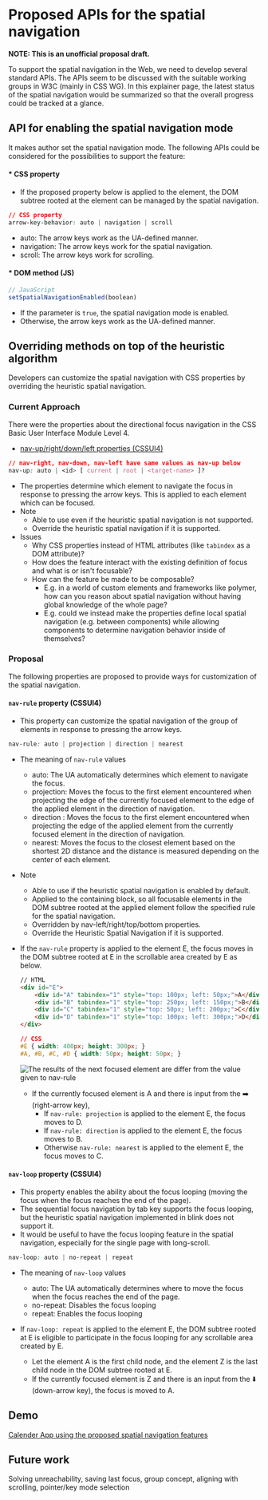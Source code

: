 # Proposed APIs for the spatial navigation
<b>NOTE: This is an unofficial proposal draft.</b>

To support the spatial navigation in the Web, we need to develop several standard APIs. The APIs seem to be discussed with the suitable working groups in W3C (mainly in CSS WG). In this explainer page, the latest status of the spatial navigation would be summarized so that the overall progress could be tracked at a glance.

## API for enabling the spatial navigation mode
It makes author set the spatial navigation mode. The following APIs could be considered for the possibilities to support the feature:

#### * CSS property
- If the proposed property below is applied to the element, the DOM subtree rooted at the element can be managed by the spatial navigation.
```css
// CSS property
arrow-key-behavior: auto | navigation | scroll
```
- auto: The arrow keys work as the UA-defined manner.
- navigation: The arrow keys work for the spatial navigation.
- scroll: The arrow keys work for scrolling.

#### * DOM method (JS)
```javascript
// JavaScript
setSpatialNavigationEnabled(boolean)
```
- If the parameter is `true`, the spatial navigation mode is enabled.
- Otherwise, the arrow keys work as the UA-defined manner.
  
## Overriding methods on top of the heuristic algorithm
Developers can customize the spatial navigation with CSS properties by overriding the heuristic spatial navigation.

### Current Approach
There were the properties about the directional focus navigation in the CSS Basic User Interface Module Level 4.
- [nav-up/right/down/left properties (CSSUI4)](https://drafts.csswg.org/css-ui-4/#nav-dir)
```css
// nav-right, nav-down, nav-left have same values as nav-up below
nav-up: auto | <id> [ current | root | <target-name> ]?
```  
- The properties determine which element to navigate the focus in response to pressing the arrow keys. This is applied to each element which can be focused.
- Note
  - Able to use even if the heuristic spatial navigation is not supported.
  - Override the heuristic spatial navigation if it is supported.
- Issues
  - Why CSS properties instead of HTML attributes (like `tabindex` as a DOM attribute)?
  - How does the feature interact with the existing definition of focus and what is or isn't focusable?
  - How can the feature be made to be composable?
    - E.g. in a world of custom elements and frameworks like polymer, how can you reason about spatial navigation without having global knowledge of the whole page?
    - E.g. could we instead make the properties define local spatial navigation (e.g. between components) while allowing components to determine navigation behavior inside of themselves?


### Proposal
The following properties are proposed to provide ways for customization of the spatial navigation.

#### `nav-rule` property (CSSUI4)
- This property can customize the spatial navigation of the group of elements in response to pressing the arrow keys.
```css
nav-rule: auto | projection | direction | nearest
```
- The meaning of `nav-rule` values
  - auto: The UA automatically determines which element to navigate the focus.
  - projection: Moves the focus to the first element encountered when projecting the edge of the currently focused element to the edge of the applied element in the direction of navigation.
  - direction : Moves the focus to the first element encountered when projecting the edge of the applied element from the currently focused element in the direction of navigation.
  - nearest: Moves the focus to the closest element based on the shortest 2D distance and the distance is measured depending on the center of each element.
- Note  
  - Able to use if the heuristic spatial navigation is enabled by default.
  - Applied to the containing block, so all focusable elements in the DOM subtree rooted at the applied element follow the specified rule for the spatial navigation.
  - Overridden by nav-left/right/top/bottom properties.
  - Override the Heuristic Spatial Navigation if it is supported.
- If the `nav-rule` property is applied to the element E, the focus moves in the DOM subtree rooted at E in the scrollable area created by E as below.    
    ```html
    // HTML
    <div id="E">
        <div id="A" tabindex="1" style="top: 100px; left: 50px;">A</div>
        <div id="B" tabindex="1" style="top: 250px; left: 150px;">B</div>
        <div id="C" tabindex="1" style="top: 50px; left: 200px;">C</div>
        <div id="D" tabindex="1" style="top: 100px; left: 300px;">D</div>
    </div>
    ```
    ```css
    // CSS
    #E { width: 400px; height: 300px; }
    #A, #B, #C, #D { width: 50px; height: 50px; }
    ```
    ![The results of the next focused element are differ from the value given to nav-rule](images/nav-rule-example.png)
    
    - If the currently focused element is A and there is input from the :arrow_right: (right-arrow key),
      - If `nav-rule: projection` is applied to the element E, the focus moves to D.
      - If `nav-rule: direction` is applied to the element E, the focus moves to B.
      - Otherwise `nav-rule: nearest` is applied to the element E, the focus moves to C.
      
#### `nav-loop` property (CSSUI4)
- This property enables the ability about the focus looping (moving the focus when the focus reaches the end of the page).
- The sequential focus navigation by tab key supports the focus looping, but the heuristic spatial navigation implemented in blink does not support it.
- It would be useful to have the focus looping feature in the spatial navigation, especially for the single page with long-scroll. 
```css
nav-loop: auto | no-repeat | repeat
```
- The meaning of `nav-loop` values
  - auto: The UA automatically determines where to move the focus when the focus reaches the end of the page.
  - no-repeat: Disables the focus looping
  - repeat: Enables the focus looping

- If `nav-loop: repeat` is applied to the element E, the DOM subtree rooted at E is eligible to participate in the focus looping for any scrollable area created by E.
  - Let the element A is the first child node, and the element Z is the last child node in the DOM subtree rooted at E.
  - If the currently focused element is Z and there is an input from the :arrow_down: (down-arrow key), the focus is moved to A.

## Demo
[Calender App using the proposed spatial navigation features](https://lgeweb.github.io/spatial-navigation/demo/)

## Future work
Solving unreachability, saving last focus, group concept, aligning with scrolling, pointer/key mode selection
